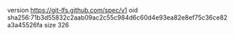 version https://git-lfs.github.com/spec/v1
oid sha256:71b3d55832c2aab09ac2c55c984d6c60d4e93ea82e8ef75c36ce82a3a45526fa
size 326
